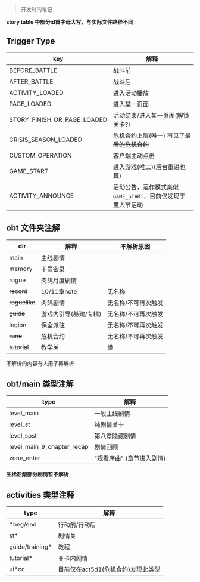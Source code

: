 
> 开发时的笔记

**story table 中部分id首字母大写，与实际文件路径不同**

## Trigger Type

| key                         | 解释                                  |
|-----------------------------|-------------------------------------|
| BEFORE_BATTLE               | 战斗前                                 |
| AFTER_BATTLE                | 战斗后                                 |
| ACTIVITY_LOADED             | 进入活动播放                              |
| PAGE_LOADED                 | 进入某一页面                              |
| STORY_FINISH_OR_PAGE_LOADED | 活动结束/进入某一页面(解锁关卡?)                  |
| CRISIS_SEASON_LOADED        | 危机合约上限(唯一) ~~再见了最后的危机合约~~           |
| CUSTOM_OPERATION            | 客户端主动点击                             |
| GAME_START                  | 进入游戏(唯二)(后台重进也算)                    |
| ACTIVITY_ANNOUNCE           | 活动公告，运作模式类似`GAME_START`，目前仅发现于愚人节活动 |

## obt 文件夹注解

| dir           | 解释           | 不解析原因      |
|---------------|--------------|------------|
| main          | 主线剧情         |            |
| memory        | 干员密录         |            |
| rogue         | 肉鸽月度剧情       |            |
| ~~record~~    | 10/11章note   | 无名称        |
| ~~roguelike~~ | 肉鸽剧情         | 无名称/不可再次触发 |
| ~~guide~~     | 游戏内引导(基建/专精) | 无名称/不可再次触发 |
| ~~legion~~    | 保全派驻         | 无名称/不可再次触发 |
| ~~rune~~      | 危机合约         | 无名称/不可再次触发 |
| ~~tutorial~~  | 教学关          | 懒          |

~~不解析的内容有人用了再解析~~

## obt/main 类型注解

| type                       | 解释              |
|----------------------------|-----------------|
| level_main                 | 一般主线剧情          |
| level_st                   | 纯剧情关卡           |
| level_spst                 | 第八章隐藏剧情         |
| level_main_9_chapter_recap | 剧情回顾            |
| zone_enter                 | "观看序曲" (章节进入剧情) |

**生稀盐酸部分剧情暂不解析**

## activities 类型注释

| type            | 解释                    |
|-----------------|-----------------------|
| *beg/end        | 行动前/行动后               | 
| st*             | 剧情关                   |
| guide/training* | 教程                    |
| tutorial*       | 关卡内剧情                 |
| ui*cc           | 目前仅在act5d1(危机合约)发现此类型 |
